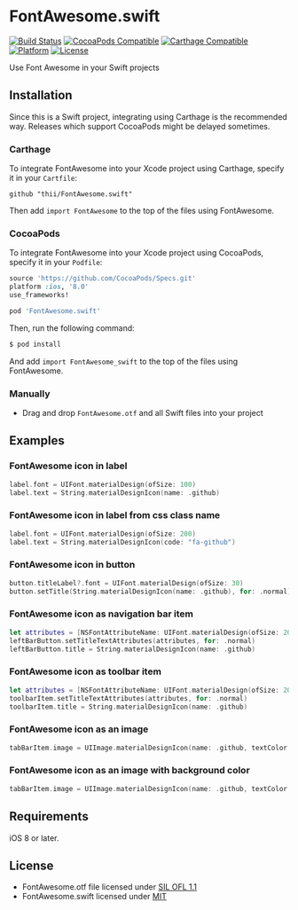 # FontAwesome.swift

[![Build Status](http://img.shields.io/travis/thii/FontAwesome.swift.svg?style=flat)](https://travis-ci.org/thii/FontAwesome.swift)
[![CocoaPods Compatible](https://img.shields.io/cocoapods/v/FontAwesome.swift.svg)](https://img.shields.io/cocoapods/v/FontAwesome.swift.svg)
[![Carthage Compatible](https://img.shields.io/badge/Carthage-compatible-4BC51D.svg?style=flat)](https://github.com/Carthage/Carthage)
[![Platform](https://img.shields.io/cocoapods/p/FontAwesome.swift.svg?style=flat)](http://cocoadocs.org/docsets/FontAwesome.swift)
[![License](https://img.shields.io/cocoapods/l/FontAwesome.swift.svg)](https://raw.githubusercontent.com/thii/FontAwesome.swift/master/LICENSE)

Use Font Awesome in your Swift projects

## Installation

Since this is a Swift project, integrating using Carthage is the recommended way. Releases which support CocoaPods might be delayed sometimes.

### Carthage

To integrate FontAwesome into your Xcode project using Carthage, specify it in your `Cartfile`:

```ogdl
github "thii/FontAwesome.swift"
```

Then add `import FontAwesome` to the top of the files using FontAwesome.

### CocoaPods

To integrate FontAwesome into your Xcode project using CocoaPods, specify it in your `Podfile`:

```ruby
source 'https://github.com/CocoaPods/Specs.git'
platform :ios, '8.0'
use_frameworks!

pod 'FontAwesome.swift'
```

Then, run the following command:

```bash
$ pod install
```

And add `import FontAwesome_swift` to the top of the files using FontAwesome.

### Manually
- Drag and drop `FontAwesome.otf` and all Swift files into your project

## Examples

### FontAwesome icon in label
```swift
label.font = UIFont.materialDesign(ofSize: 100)
label.text = String.materialDesignIcon(name: .github)
```

### FontAwesome icon in label from css class name
```swift
label.font = UIFont.materialDesign(ofSize: 200)
label.text = String.materialDesignIcon(code: "fa-github")
```

### FontAwesome icon in button
```swift
button.titleLabel?.font = UIFont.materialDesign(ofSize: 30)
button.setTitle(String.materialDesignIcon(name: .github), for: .normal)
```

### FontAwesome icon as navigation bar item
```swift
let attributes = [NSFontAttributeName: UIFont.materialDesign(ofSize: 20)] as [String: Any]
leftBarButton.setTitleTextAttributes(attributes, for: .normal)
leftBarButton.title = String.materialDesignIcon(name: .github)
```

### FontAwesome icon as toolbar item
```swift
let attributes = [NSFontAttributeName: UIFont.materialDesign(ofSize: 20)] as [String: Any]
toolbarItem.setTitleTextAttributes(attributes, for: .normal)
toolbarItem.title = String.materialDesignIcon(name: .github)
```

### FontAwesome icon as an image
```swift
tabBarItem.image = UIImage.materialDesignIcon(name: .github, textColor: UIColor.black, size: CGSize(width: 30, height: 30))
```

### FontAwesome icon as an image with background color
```swift
tabBarItem.image = UIImage.materialDesignIcon(name: .github, textColor: UIColor.blue, size: CGSize(width: 4000, height: 4000), backgroundColor: UIColor.red)
```

## Requirements

iOS 8 or later.

## License
- FontAwesome.otf file licensed under [SIL OFL 1.1](http://scripts.sil.org/OFL)
- FontAwesome.swift licensed under [MIT](http://thi.mit-license.org/)
